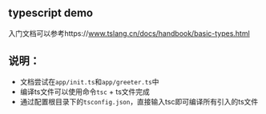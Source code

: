 typescript demo
--

入门文档可以参考https://www.tslang.cn/docs/handbook/basic-types.html
  
  
说明：
-
 * 文档尝试在`app/init.ts`和`app/greeter.ts`中
 * 编译ts文件可以使用命令`tsc` + ts文件完成
 * 通过配置根目录下的`tsconfig.json`，直接输入tsc即可编译所有引入的ts文件
